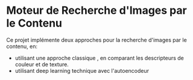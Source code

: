 # Moteur de Recherche d'Images par le Contenu
Ce projet implémente deux approches pour la recherche d'images par le contenu, en:
- utilisant une approche classique , en comparant les descripteurs de couleur et de texture.
- utilisant deep learning technique avec l'autoencodeur
